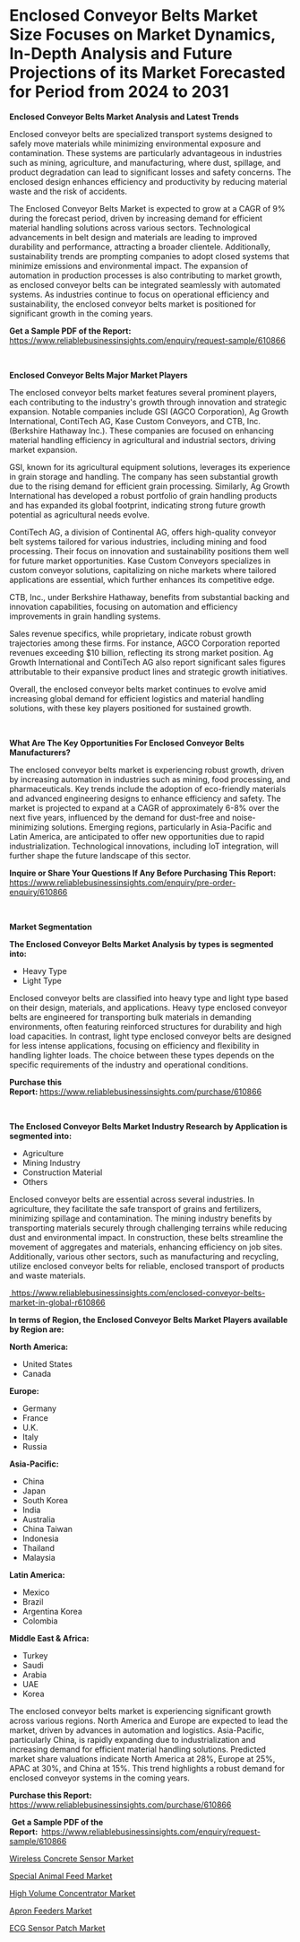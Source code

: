 <p><h1>Enclosed Conveyor Belts Market Size Focuses on Market Dynamics, In-Depth Analysis and Future Projections of its Market Forecasted for Period from 2024 to 2031</h1></p><p><strong>Enclosed Conveyor Belts Market Analysis and Latest Trends</strong></p>
<p><p>Enclosed conveyor belts are specialized transport systems designed to safely move materials while minimizing environmental exposure and contamination. These systems are particularly advantageous in industries such as mining, agriculture, and manufacturing, where dust, spillage, and product degradation can lead to significant losses and safety concerns. The enclosed design enhances efficiency and productivity by reducing material waste and the risk of accidents.</p><p>The Enclosed Conveyor Belts Market is expected to grow at a CAGR of 9% during the forecast period, driven by increasing demand for efficient material handling solutions across various sectors. Technological advancements in belt design and materials are leading to improved durability and performance, attracting a broader clientele. Additionally, sustainability trends are prompting companies to adopt closed systems that minimize emissions and environmental impact. The expansion of automation in production processes is also contributing to market growth, as enclosed conveyor belts can be integrated seamlessly with automated systems. As industries continue to focus on operational efficiency and sustainability, the enclosed conveyor belts market is positioned for significant growth in the coming years.</p></p>
<p><strong>Get a Sample PDF of the Report:&nbsp;</strong> <a href="https://www.reliablebusinessinsights.com/enquiry/request-sample/610866?utm_campaign=1109&utm_medium=2&utm_source=Github&utm_content=ia&utm_term=29092024&utm_id=enclosed-conveyor-belts">https://www.reliablebusinessinsights.com/enquiry/request-sample/610866</a></p>
<p>&nbsp;</p>
<p><strong>Enclosed Conveyor Belts Major Market Players</strong></p>
<p><p>The enclosed conveyor belts market features several prominent players, each contributing to the industry's growth through innovation and strategic expansion. Notable companies include GSI (AGCO Corporation), Ag Growth International, ContiTech AG, Kase Custom Conveyors, and CTB, Inc. (Berkshire Hathaway Inc.). These companies are focused on enhancing material handling efficiency in agricultural and industrial sectors, driving market expansion.</p><p>GSI, known for its agricultural equipment solutions, leverages its experience in grain storage and handling. The company has seen substantial growth due to the rising demand for efficient grain processing. Similarly, Ag Growth International has developed a robust portfolio of grain handling products and has expanded its global footprint, indicating strong future growth potential as agricultural needs evolve.</p><p>ContiTech AG, a division of Continental AG, offers high-quality conveyor belt systems tailored for various industries, including mining and food processing. Their focus on innovation and sustainability positions them well for future market opportunities. Kase Custom Conveyors specializes in custom conveyor solutions, capitalizing on niche markets where tailored applications are essential, which further enhances its competitive edge.</p><p>CTB, Inc., under Berkshire Hathaway, benefits from substantial backing and innovation capabilities, focusing on automation and efficiency improvements in grain handling systems.</p><p>Sales revenue specifics, while proprietary, indicate robust growth trajectories among these firms. For instance, AGCO Corporation reported revenues exceeding $10 billion, reflecting its strong market position. Ag Growth International and ContiTech AG also report significant sales figures attributable to their expansive product lines and strategic growth initiatives.</p><p>Overall, the enclosed conveyor belts market continues to evolve amid increasing global demand for efficient logistics and material handling solutions, with these key players positioned for sustained growth.</p></p>
<p>&nbsp;</p>
<p><strong>What Are The Key Opportunities For Enclosed Conveyor Belts Manufacturers?</strong></p>
<p><p>The enclosed conveyor belts market is experiencing robust growth, driven by increasing automation in industries such as mining, food processing, and pharmaceuticals. Key trends include the adoption of eco-friendly materials and advanced engineering designs to enhance efficiency and safety. The market is projected to expand at a CAGR of approximately 6-8% over the next five years, influenced by the demand for dust-free and noise-minimizing solutions. Emerging regions, particularly in Asia-Pacific and Latin America, are anticipated to offer new opportunities due to rapid industrialization. Technological innovations, including IoT integration, will further shape the future landscape of this sector.</p></p>
<p><strong>Inquire or Share Your Questions If Any Before Purchasing This Report:</strong> <a href="https://www.reliablebusinessinsights.com/enquiry/pre-order-enquiry/610866?utm_campaign=1109&utm_medium=2&utm_source=Github&utm_content=ia&utm_term=29092024&utm_id=enclosed-conveyor-belts">https://www.reliablebusinessinsights.com/enquiry/pre-order-enquiry/610866</a></p>
<p>&nbsp;</p>
<p><strong>Market Segmentation</strong></p>
<p><strong>The Enclosed Conveyor Belts Market Analysis by types is segmented into:</strong></p>
<p><ul><li>Heavy Type</li><li>Light Type</li></ul></p>
<p><p>Enclosed conveyor belts are classified into heavy type and light type based on their design, materials, and applications. Heavy type enclosed conveyor belts are engineered for transporting bulk materials in demanding environments, often featuring reinforced structures for durability and high load capacities. In contrast, light type enclosed conveyor belts are designed for less intense applications, focusing on efficiency and flexibility in handling lighter loads. The choice between these types depends on the specific requirements of the industry and operational conditions.</p></p>
<p><strong>Purchase this Report:&nbsp;</strong><a href="https://www.reliablebusinessinsights.com/purchase/610866?utm_campaign=1109&utm_medium=2&utm_source=Github&utm_content=ia&utm_term=29092024&utm_id=enclosed-conveyor-belts">https://www.reliablebusinessinsights.com/purchase/610866</a></p>
<p>&nbsp;</p>
<p><strong>The Enclosed Conveyor Belts Market Industry Research by Application is segmented into:</strong></p>
<p><ul><li>Agriculture</li><li>Mining Industry</li><li>Construction Material</li><li>Others</li></ul></p>
<p><p>Enclosed conveyor belts are essential across several industries. In agriculture, they facilitate the safe transport of grains and fertilizers, minimizing spillage and contamination. The mining industry benefits by transporting materials securely through challenging terrains while reducing dust and environmental impact. In construction, these belts streamline the movement of aggregates and materials, enhancing efficiency on job sites. Additionally, various other sectors, such as manufacturing and recycling, utilize enclosed conveyor belts for reliable, enclosed transport of products and waste materials.</p></p>
<p><a href="https://www.reliablebusinessinsights.com/enclosed-conveyor-belts-market-in-global-r610866?utm_campaign=1109&utm_medium=2&utm_source=Github&utm_content=ia&utm_term=29092024&utm_id=enclosed-conveyor-belts">&nbsp;https://www.reliablebusinessinsights.com/enclosed-conveyor-belts-market-in-global-r610866</a></p>
<p><strong>In terms of Region, the Enclosed Conveyor Belts Market Players available by Region are:</strong></p>
<p>
    <p> <strong> North America: </strong>
        <ul>
            <li>United States</li>
            <li>Canada</li>
        </ul>
        </p> 
    <p> <strong> Europe: </strong>
        <ul>
            <li>Germany</li>
            <li>France</li>
            <li>U.K.</li>
            <li>Italy</li>
            <li>Russia</li>
        </ul>
        </p> 
    <p> <strong> Asia-Pacific: </strong>
        <ul>
            <li>China</li>
            <li>Japan</li>
            <li>South Korea</li>
            <li>India</li>
            <li>Australia</li>
            <li>China Taiwan</li>
            <li>Indonesia</li>
            <li>Thailand</li>
            <li>Malaysia</li>
        </ul>
        </p> 
    <p> <strong> Latin America: </strong>
        <ul>
            <li>Mexico</li>
            <li>Brazil</li>
            <li>Argentina Korea</li>
            <li>Colombia</li>
        </ul>
        </p> 
    <p> <strong> Middle East & Africa: </strong>
        <ul>
            <li>Turkey</li>
            <li>Saudi</li>
            <li>Arabia</li>
            <li>UAE</li>
            <li>Korea</li>
        </ul>
    </p>
    </p>
<p><p>The enclosed conveyor belts market is experiencing significant growth across various regions. North America and Europe are expected to lead the market, driven by advances in automation and logistics. Asia-Pacific, particularly China, is rapidly expanding due to industrialization and increasing demand for efficient material handling solutions. Predicted market share valuations indicate North America at 28%, Europe at 25%, APAC at 30%, and China at 15%. This trend highlights a robust demand for enclosed conveyor systems in the coming years.</p></p>
<p><strong>Purchase this Report: </strong><a href="https://www.reliablebusinessinsights.com/purchase/610866?utm_campaign=1109&utm_medium=2&utm_source=Github&utm_content=ia&utm_term=29092024&utm_id=enclosed-conveyor-belts">https://www.reliablebusinessinsights.com/purchase/610866</a></p>
<p>&nbsp;<strong>Get a Sample PDF of the Report:&nbsp;&nbsp;</strong><a href="https://www.reliablebusinessinsights.com/enquiry/request-sample/610866?utm_campaign=1109&utm_medium=2&utm_source=Github&utm_content=ia&utm_term=29092024&utm_id=enclosed-conveyor-belts">https://www.reliablebusinessinsights.com/enquiry/request-sample/610866</a></p>
<p><strong></strong></p>
<p><p><a href="https://issuu.com/reportprime-2/docs/wireless-concrete-sensor-market-siz_51a0c2e0d12c07?utm_campaign=1109&utm_medium=2&utm_source=Github&utm_content=ia&utm_term=29092024&utm_id=enclosed-conveyor-belts">Wireless Concrete Sensor Market</a></p><p><a href="https://github.com/DRIVERKAPAUL/Market-Research-Report-List-1/blob/main/special-animal-feed-market.md?utm_campaign=1109&utm_medium=2&utm_source=Github&utm_content=ia&utm_term=29092024&utm_id=enclosed-conveyor-belts">Special Animal Feed Market</a></p><p><a href="https://github.com/cliffxbwergin/Market-Research-Report-List-1/blob/main/high-volume-concentrator-market.md?utm_campaign=1109&utm_medium=2&utm_source=Github&utm_content=ia&utm_term=29092024&utm_id=enclosed-conveyor-belts">High Volume Concentrator Market</a></p><p><a href="https://www.linkedin.com/pulse/future-trends-global-apron-feeders-market-insights-analysis-m39pf?utm_campaign=1109&utm_medium=2&utm_source=Github&utm_content=ia&utm_term=29092024&utm_id=enclosed-conveyor-belts">Apron Feeders Market</a></p><p><a href="https://issuu.com/reportprime-2/docs/ecg-sensor-patch-market-size-2030.p_ed1515a18d26b3?utm_campaign=1109&utm_medium=2&utm_source=Github&utm_content=ia&utm_term=29092024&utm_id=enclosed-conveyor-belts">ECG Sensor Patch Market</a></p></p>
